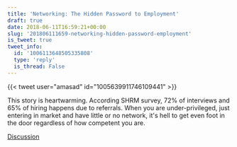 ```yaml
---
title: 'Networking: The Hidden Password to Employment'
draft: true
date: 2018-06-11T16:59:21+00:00
slug: '201806111659-networking-hidden-password-employment'
is_tweet: true
tweet_info:
  id: '1006113648505335808'
  type: 'reply'
  is_thread: False
---
```




{{< tweet user="amasad" id="1005639911746109441" >}}

This story is heartwarming. According SHRM survey, 72% of interviews and 65% of hiring happens due to referrals. When you are under-privileged, just entering in market and have little or no network, it's hell to get even foot in the door regardless of how competent you are.

[Discussion](https://x.com/sytelus/status/1006113648505335808)
